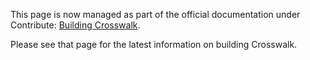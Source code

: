This page is now managed as part of the official documentation under 
Contribute: [Building 
Crosswalk](https://crosswalk-project.org/#contribute/building-crosswalk).

Please see that page for the latest information on building Crosswalk. 
